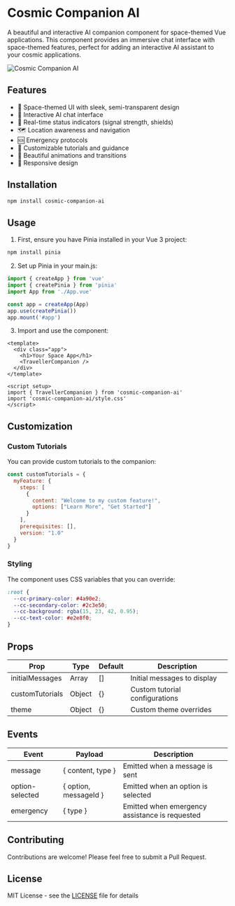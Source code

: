 # Cosmic Companion AI

A beautiful and interactive AI companion component for space-themed Vue applications. This component provides an immersive chat interface with space-themed features, perfect for adding an interactive AI assistant to your cosmic applications.

![Cosmic Companion AI](./preview.png)

## Features

- 🚀 Space-themed UI with sleek, semi-transparent design
- 🤖 Interactive AI chat interface
- 📡 Real-time status indicators (signal strength, shields)
- 🗺️ Location awareness and navigation
- 🆘 Emergency protocols
- 🌌 Customizable tutorials and guidance
- 🎨 Beautiful animations and transitions
- 📱 Responsive design

## Installation

```bash
npm install cosmic-companion-ai
```

## Usage

1. First, ensure you have Pinia installed in your Vue 3 project:

```bash
npm install pinia
```

2. Set up Pinia in your main.js:

```javascript
import { createApp } from 'vue'
import { createPinia } from 'pinia'
import App from './App.vue'

const app = createApp(App)
app.use(createPinia())
app.mount('#app')
```

3. Import and use the component:

```vue
<template>
  <div class="app">
    <h1>Your Space App</h1>
    <TravellerCompanion />
  </div>
</template>

<script setup>
import { TravellerCompanion } from 'cosmic-companion-ai'
import 'cosmic-companion-ai/style.css'
</script>
```

## Customization

### Custom Tutorials

You can provide custom tutorials to the companion:

```javascript
const customTutorials = {
  myFeature: {
    steps: [
      {
        content: "Welcome to my custom feature!",
        options: ["Learn More", "Get Started"]
      }
    ],
    prerequisites: [],
    version: "1.0"
  }
}
```

### Styling

The component uses CSS variables that you can override:

```css
:root {
  --cc-primary-color: #4a90e2;
  --cc-secondary-color: #2c3e50;
  --cc-background: rgba(15, 23, 42, 0.95);
  --cc-text-color: #e2e8f0;
}
```

## Props

| Prop | Type | Default | Description |
|------|------|---------|-------------|
| initialMessages | Array | [] | Initial messages to display |
| customTutorials | Object | {} | Custom tutorial configurations |
| theme | Object | {} | Custom theme overrides |

## Events

| Event | Payload | Description |
|-------|---------|-------------|
| message | { content, type } | Emitted when a message is sent |
| option-selected | { option, messageId } | Emitted when an option is selected |
| emergency | { type } | Emitted when emergency assistance is requested |

## Contributing

Contributions are welcome! Please feel free to submit a Pull Request.

## License

MIT License - see the [LICENSE](LICENSE) file for details
